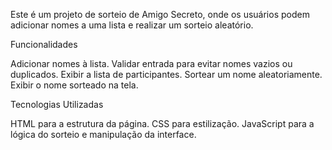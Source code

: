Este é um projeto de sorteio de Amigo Secreto, onde os usuários podem adicionar nomes a uma lista e realizar um sorteio aleatório.

Funcionalidades

Adicionar nomes à lista.
Validar entrada para evitar nomes vazios ou duplicados.
Exibir a lista de participantes.
Sortear um nome aleatoriamente.
Exibir o nome sorteado na tela.


Tecnologias Utilizadas

HTML para a estrutura da página.
CSS para estilização.
JavaScript para a lógica do sorteio e manipulação da interface.
